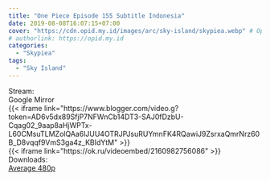 ```yaml
---
title: "One Piece Episode 155 Subtitle Indonesia"
date: 2019-08-08T16:07:15+07:00
cover: "https://cdn.opid.my.id/images/arc/sky-island/skypiea.webp" # Optional, cover
# authorlink: https://opid.my.id
categories:
  - "Skypiea"
tags:
  - "Sky Island"
---
```

<div class="ui menu violet borderless inverted">
  <div class="header item active">
        Stream:
    </div>
  <a class="active item" data-tab="google">
    <i class="google drive icon"></i> Google
  </a>
  <a class="item nounderline" data-tab="mirror">
    <i class="odnoklassniki icon"></i> Mirror
  </a>
</div>
<div class="ui bottom attached tab segment active" style="border:0 !important;" data-tab="google">
{{< iframe link="https://www.blogger.com/video.g?token=AD6v5dx89SfjP7NFWnCb14DT3-SAJ0fDzbU-Cqag02_9aap8aHjWPTx-L60CMsuTLMZolQAa6lJUU4OTRJPJsuRUYmnFK4RQawiJ9ZsrxaQmrNrz60B_D8vqqf9VmS3ga4z_KBIdYtM" >}}
</div>
<div class="ui bottom attached tab segment" style="border:0 !important;" data-tab="mirror">
{{< iframe link="https://ok.ru/videoembed/2160982756086" >}}
</div>
<div class="ui menu violet borderless inverted">
  <div class="header item active">
        Downloads:
    </div>
  <a class="item nounderline" href="https://ouo.io/fHsxLWg" target="_blank" rel="dofollow"><i class="google drive icon"></i>
    Average 480p</a>
</div>